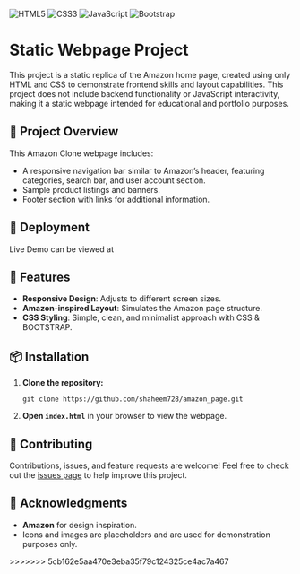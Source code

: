 
 ![HTML5](https://img.shields.io/badge/html5-%23E34F26.svg?style=for-the-badge&logo=html5&logoColor=white) ![CSS3](https://img.shields.io/badge/css3-%231572B6.svg?style=for-the-badge&logo=css3&logoColor=white) ![JavaScript](https://img.shields.io/badge/javascript-%23323330.svg?style=for-the-badge&logo=javascript&logoColor=%23F7DF1E)  ![Bootstrap](https://img.shields.io/badge/bootstrap-%23563d7c.svg?style=for-the-badge&logo=bootstrap&logoColor=white)


# Static Webpage Project
<p>This project is a static replica of the Amazon home page, created using only HTML and CSS to demonstrate frontend skills and layout capabilities. This project does not include backend functionality or JavaScript interactivity, making it a static webpage intended for educational and portfolio purposes.</p>

 <h2>🔗 Project Overview</h2>
  <p>This Amazon Clone webpage includes:</p>
  <ul>
    <li>A responsive navigation bar similar to Amazon’s header, featuring categories, search bar, and user account section.</li>
    <li>Sample product listings and banners.</li>
    <li>Footer section with links for additional information.</li>
  </ul>

  <h2>📸 Deployment</h2>
  <p>Live Demo can be viewed at</p>

  <h2>🚀 Features</h2>
  <ul>
    <li><strong>Responsive Design</strong>: Adjusts to different screen sizes.</li>
    <li><strong>Amazon-inspired Layout</strong>: Simulates the Amazon page structure.</li>
    <li><strong>CSS Styling</strong>: Simple, clean, and minimalist approach with CSS & BOOTSTRAP.</li>
  </ul>
  <h2>📦 Installation</h2>
  <ol>
    <li><strong>Clone the repository:</strong></li>
    <pre><code>git clone https://github.com/shaheem728/amazon_page.git</code></pre>
    <li><strong>Open <code>index.html</code></strong> in your browser to view the webpage.</li>
  </ol>

  <h2>📝 Contributing</h2>
  <p>Contributions, issues, and feature requests are welcome! Feel free to check out the <a href="https://github.com/shaheem728/amazon_page/issues">issues page</a> to help improve this project.</p>

  <h2>🌟 Acknowledgments</h2>
  <ul>
    <li><strong>Amazon</strong> for design inspiration.</li>
    <li>Icons and images are placeholders and are used for demonstration purposes only.</li>
  </ul>
>>>>>>> 5cb162e5aa470e3eba35f79c124325ce4ac7a467
